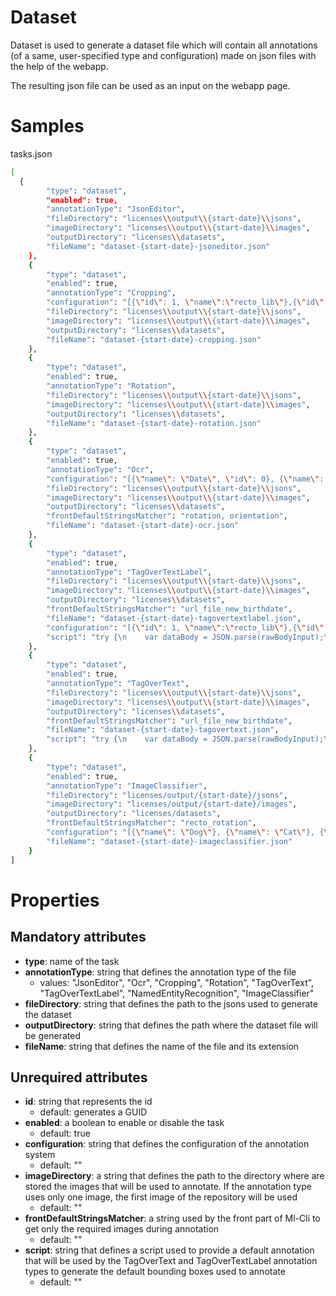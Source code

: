 # Dataset

Dataset is used to generate a dataset file which will contain all annotations (of a same, user-specified type and configuration) made on json files with the help of the webapp.

The resulting json file can be used as an input on the webapp page.

# Samples

tasks.json 
```sh
[
  {
  		"type": "dataset",
  		"enabled": true,
  		"annotationType": "JsonEditor",
  		"fileDirectory": "licenses\\output\\{start-date}\\jsons",
  		"imageDirectory": "licenses\\output\\{start-date}\\images",
  		"outputDirectory": "licenses\\datasets",
  		"fileName": "dataset-{start-date}-jsoneditor.json"
  	},
  	{
  		"type": "dataset",
  		"enabled": true,
  		"annotationType": "Cropping",
  		"configuration": "[{\"id\": 1, \"name\":\"recto_lib\"},{\"id\": 2, \"name\":\"verso_lib\"},{\"id\": 3, \"name\":\"verso_lib1\"}]",
  		"fileDirectory": "licenses\\output\\{start-date}\\jsons",
  		"imageDirectory": "licenses\\output\\{start-date}\\images",
  		"outputDirectory": "licenses\\datasets",
  		"fileName": "dataset-{start-date}-cropping.json"
  	},
  	{
  		"type": "dataset",
  		"enabled": true,
  		"annotationType": "Rotation",
  		"fileDirectory": "licenses\\output\\{start-date}\\jsons",
  		"imageDirectory": "licenses\\output\\{start-date}\\images",
  		"outputDirectory": "licenses\\datasets",
  		"fileName": "dataset-{start-date}-rotation.json"
  	},
  	{
  		"type": "dataset",
  		"enabled": true,
  		"annotationType": "Ocr",
  		"configuration": "[{\"name\": \"Date\", \"id\": 0}, {\"name\": \"City name\", \"id\": 1}]",
  		"fileDirectory": "licenses\\output\\{start-date}\\jsons",
  		"imageDirectory": "licenses\\output\\{start-date}\\images",
  		"outputDirectory": "licenses\\datasets",
  		"frontDefaultStringsMatcher": "rotation, orientation",
  		"fileName": "dataset-{start-date}-ocr.json"
  	},
  	{
  		"type": "dataset",
  		"enabled": true,
  		"annotationType": "TagOverTextLabel",
  		"fileDirectory": "licenses\\output\\{start-date}\\jsons",
  		"imageDirectory": "licenses\\output\\{start-date}\\images",
  		"outputDirectory": "licenses\\datasets",
  		"frontDefaultStringsMatcher": "url_file_new_birthdate",
  		"fileName": "dataset-{start-date}-tagovertextlabel.json",
  		"configuration": "[{\"id\": 1, \"name\":\"recto_lib\"},{\"id\": 2, \"name\":\"verso_lib\"},{\"id\": 3, \"name\":\"verso_lib1\"}]",
  		"script": "try {\n    var dataBody = JSON.parse(rawBodyInput);\n\tconst boundingBoxInfo = dataBody.analysis[0].elements[0].output_new_verso_zone[0];\n\tconst new_data = [{\"labels\": {\"boundingBoxes\":[{\"id\": 0, \"level\": 1, \"page_num\": 1, \"block_num\": 1, \"par_num\": 1, \"line_num\": 1, \"word_num\": 1, \"left\": boundingBoxInfo.coordinates.xmin, \"top\": boundingBoxInfo.coordinates.ymin, \"width\": boundingBoxInfo.coordinates.xmax - boundingBoxInfo.coordinates.xmin, \"height\": boundingBoxInfo.coordinates.ymax - boundingBoxInfo.coordinates.ymin, \"conf\": boundingBoxInfo.confidence, \"text\": boundingBoxInfo.label}]}}];\n    rawBodyOutput = JSON.stringify(new_data);\n} catch(ex) {\n    console.log(\"Parsing failed\");\n    console.log(ex.toString());\n    rawBodyOutput = rawBodyInput;\n}"
  	},
  	{
  		"type": "dataset",
  		"enabled": true,
  		"annotationType": "TagOverText",
  		"fileDirectory": "licenses\\output\\{start-date}\\jsons",
  		"imageDirectory": "licenses\\output\\{start-date}\\images",
  		"outputDirectory": "licenses\\datasets",
  		"frontDefaultStringsMatcher": "url_file_new_birthdate",
  		"fileName": "dataset-{start-date}-tagovertext.json",
  		"script": "try {\n    var dataBody = JSON.parse(rawBodyInput);\n\tconst boundingBoxInfo = dataBody.analysis[0].elements[0].output_new_verso_zone[0];\n\tconst new_data = [{\"labels\": {\"boundingBoxes\":[{\"id\": 0, \"level\": 1, \"page_num\": 1, \"block_num\": 1, \"par_num\": 1, \"line_num\": 1, \"word_num\": 1, \"left\": boundingBoxInfo.coordinates.xmin, \"top\": boundingBoxInfo.coordinates.ymin, \"width\": boundingBoxInfo.coordinates.xmax - boundingBoxInfo.coordinates.xmin, \"height\": boundingBoxInfo.coordinates.ymax - boundingBoxInfo.coordinates.ymin, \"conf\": boundingBoxInfo.confidence, \"text\": boundingBoxInfo.label}]}}];\n    rawBodyOutput = JSON.stringify(new_data);\n} catch(ex) {\n    console.log(\"Parsing failed\");\n    console.log(ex.toString());\n    rawBodyOutput = rawBodyInput;\n}"
  	},
    {
        "type": "dataset",
        "enabled": true,
        "annotationType": "ImageClassifier",
        "fileDirectory": "licenses/output/{start-date}/jsons",
        "imageDirectory": "licenses/output/{start-date}/images",
        "outputDirectory": "licenses/datasets",
        "frontDefaultStringsMatcher": "recto_rotation",
        "configuration": "[{\"name\": \"Dog\"}, {\"name\": \"Cat\"}, {\"name\": \"Other\"}]",
        "fileName": "dataset-{start-date}-imageclassifier.json"
    }
] 
```


# Properties

## Mandatory attributes
- **type**: name of the task
- **annotationType**: string that defines the annotation type of the file
    - values: "JsonEditor", "Ocr", "Cropping", "Rotation", "TagOverText", "TagOverTextLabel", "NamedEntityRecognition", "ImageClassifier"
- **fileDirectory**: string that defines the path to the jsons used to generate the dataset
- **outputDirectory**: string that defines the path where the dataset file will be generated
- **fileName**: string that defines the name of the file and its extension  
    
## Unrequired attributes
- **id**: string that represents the id
    - default: generates a GUID
- **enabled**: a boolean to enable or disable the task
    - default: true
- **configuration**: string that defines the configuration of the annotation system
    - default: ""
- **imageDirectory**: a string that defines the path to the directory where are stored the images that will be used to annotate. If the annotation type uses only one image, the first image of the repository will be used
    - default: ""
- **frontDefaultStringsMatcher**: a string used by the front part of Ml-Cli to get only the required images during annotation
    - default: ""
- **script**: string that defines a script used to provide a default annotation that will be used by the TagOverText and TagOverTextLabel annotation types to generate the default bounding boxes used to annotate
    - default: ""